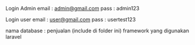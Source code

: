 Login Admin 
email : admin@gmail.com
pass : admin123

Login user 
email : user@gmail.com 
pass : usertest123

nama database : penjualan (include di folder ini)
framework yang digunakan laravel